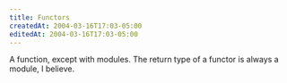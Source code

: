 ```yaml
---
title: Functors
createdAt: 2004-03-16T17:03-05:00
editedAt: 2004-03-16T17:03-05:00
---
```


A function, except with modules. The return type of a functor is always a module, I believe.

